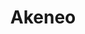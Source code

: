 ---
blog: https://akeneo.com/blog
facebook: https://facebook.com/akeneopim
git: https://github.com/akeneo
instagram: https://instagram.com/akeneopim
linkedin: https://linkedin.com/company/akeneo
logohandle: akeneo
sort: akeneo
title: Akeneo
twitter: https://x.com/akeneopim
website: https://www.akeneo.com/
youtube: https://youtube.com/channel/UCFFKXJdZLX5igCbitT-b6lA
---